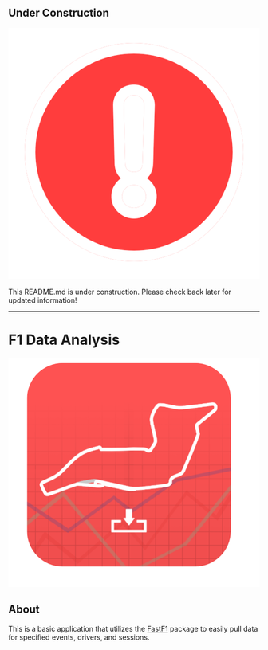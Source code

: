 ## Under Construction

<p align="center">
  <img src = src/common/images/construct.png />
</p>

This README.md is under construction. Please check back later for updated information!

------

# F1 Data Analysis



<p align="center">
  <img src = src/common/images/icon.png />
</p>

## About

This is a basic application that utilizes the [FastF1](https://github.com/theOehrly/Fast-F1) package to easily pull data for specified events, drivers, and sessions.
